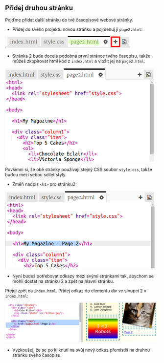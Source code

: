 ## Přidej druhou stránku

Pojďme přidat další stránku do tvé časopisové webové stránky.

+ Přidej do svého projektu novou stránku a pojmenuj ji `page2.html`:

![screenshot](images/magazine-page2.png)

+ Stránka 2 bude docela podobná první stránce tvého časopisu, takže můžeš zkopírovat html kód z `index.html` a vložit jej na `page2.html`.

![screenshot](images/magazine-page2-html.png)

Povšimni si, že obě stránky používají stejný CSS soubor `style.css`, takže budou mezi sebou sdílet styly.

+ Změň nadpis `<h1>` pro stránku2:

![screenshot](images/magazine-page2-h1.png)

+ Nyní budeš potřebovat odkazy mezi svými stránkami tak, abychom se mohli dostat na stránku 2 a zpět na hlavní stránku.

Přejdi zpět na `index.html`. Přidej odkaz do elementu div ve sloupci 2 v `index.html`:

![screenshot](images/magazine-page2-link.png)

+ Vyzkoušej, že se po kliknutí na svůj nový odkaz přemístíš na druhou stránku svého časopisu.